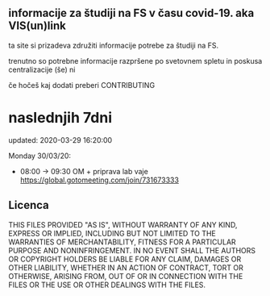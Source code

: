 ## informacije za študiji na FS v času covid-19. aka VIS(un)link
ta site si prizadeva združiti informacije potrebe za študiji na FS. 

trenutno so potrebne informacije razpršene po svetovnem spletu in poskusa centralizacije (še) ni

če hočeš kaj dodati preberi CONTRIBUTING

# naslednjih 7dni
updated: 2020-03-29 16:20:00

Monday 30/03/20:
 - 08:00 -> 09:30
	OM + priprava lab vaje https://global.gotomeeting.com/join/731673333
## Licenca
THIS FILES PROVIDED "AS IS", WITHOUT WARRANTY OF ANY KIND, EXPRESS OR
IMPLIED, INCLUDING BUT NOT LIMITED TO THE WARRANTIES OF MERCHANTABILITY,
FITNESS FOR A PARTICULAR PURPOSE AND NONINFRINGEMENT. IN NO EVENT SHALL THE
AUTHORS OR COPYRIGHT HOLDERS BE LIABLE FOR ANY CLAIM, DAMAGES OR OTHER
LIABILITY, WHETHER IN AN ACTION OF CONTRACT, TORT OR OTHERWISE, ARISING FROM,
OUT OF OR IN CONNECTION WITH THE FILES OR THE USE OR OTHER DEALINGS WITH THE FILES.
